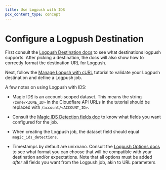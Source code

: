 ```yaml
---
title: Use Logpush with IDS
pcx_content_type: concept
---
```


# Configure a Logpush Destination

First consult the [Logpush Destination docs](/logs/get-started/api-configuration#destination) to see what destinations logpush supports. After picking a destination, the docs will also show how to correctly format the destination URL for Logpush.

Next, follow the [Manage Lopush with cURL](/logs/tutorials/examples/example-logpush-curl) tutorial to validate your Logpush destination and define a Logpush job. 

A few notes on using Logpush with IDS:

- Magic IDS is an account-scoped dataset. This means the string `/zone/<ZONE_ID>` in the Cloudflare API URLs in the tutorial should be replaced with `/account/<ACCOUNT_ID>`.

- Consult the [Magic IDS Detection fields doc](/logs/reference/log-fields/account/magic_ids_detections) to know what fields you want configured for the job.

- When creating the Logpush job, the dataset field should equal `magic_ids_detections`.

- Timestamps by default are unixnano. Consult the [Logpush Options docs](/logs/get-started/api-configuration#options) to see what format you can choose that will be compatible with your destination and/or expectations. Note that all options must be added *after* all fields you want from the Logpush job, akin to URL parameters.